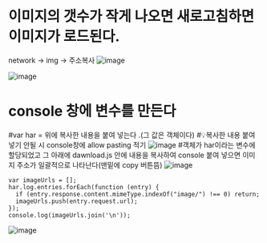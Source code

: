 # 이미지의 갯수가 작게 나오면 새로고침하면 이미지가 로드된다.
network -> img -> 주소복사 
![image](https://github.com/yunshinhee/all-images/assets/145514638/2a731eb1-943d-4829-ba5f-cf7a57f55005)

![image](https://github.com/yunshinhee/all-images/assets/145514638/1f10690a-821f-4ef7-9274-b518f15253ae)
 

# console 창에 변수를 만든다 
#var har =  위에 복사한 내용을 붙여 넣는다 .(그 값은 객체이다)
#💡복사한 내용 붙여넣기 안될 시 console창에 allow pasting 적기
![image](https://github.com/yunshinhee/all-images/assets/145514638/76a41634-95a9-4329-a9d5-0a1dc4e4a6e6)
#객체가 har이라는 변수에 할당되었고 그 아래에 dawnload.js 안에 내용을 복사하여 console 붙여 넣으면 이미지 주소가 일괄적으로 나타난다(맨밑에 copy 버튼뜸)
![image](https://github.com/yunshinhee/all-images/assets/145514638/f76ea03c-dbad-4bbd-8846-942a391a558a)

```
var imageUrls = [];
har.log.entries.forEach(function (entry) {
  if (entry.response.content.mimeType.indexOf("image/") !== 0) return;
  imageUrls.push(entry.request.url);
});
console.log(imageUrls.join('\n'));
```

![image](https://github.com/yunshinhee/all-images/assets/145514638/f5e1cb82-3895-4a13-8fe8-a454e026116a)

